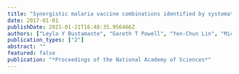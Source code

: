 ```yaml
---
title: "Synergistic malaria vaccine combinations identified by systematic antigen screening"
date: 2017-01-01
publishDate: 2021-01-21T16:48:35.956466Z
authors: ["Leyla Y Bustamante", "Gareth T Powell", "Yen-Chun Lin", "Michael D Macklin", "Nadia Cross", "Alison Kemp", "Paula Cawkill", "admin", "Cecile Crosnier", "Nicole Muller-Sienerth", " others"]
publication_types: ["2"]
abstract: ""
featured: false
publication: "*Proceedings of the National Academy of Sciences*"
---
```



